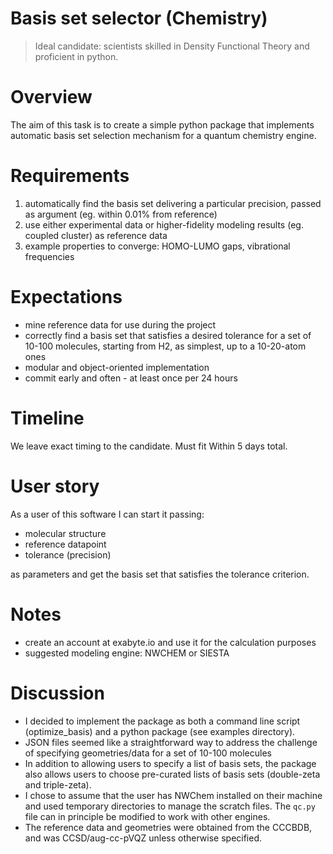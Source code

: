 # Basis set selector (Chemistry)

> Ideal candidate: scientists skilled in Density Functional Theory and proficient in python.

# Overview

The aim of this task is to create a simple python package that implements automatic basis set selection mechanism for a quantum chemistry engine.

# Requirements

1. automatically find the basis set delivering a particular precision, passed as argument (eg. within 0.01% from reference)
1. use either experimental data or higher-fidelity modeling results (eg. coupled cluster) as reference data
1. example properties to converge: HOMO-LUMO gaps, vibrational frequencies

# Expectations

- mine reference data for use during the project
- correctly find a basis set that satisfies a desired tolerance for a set of 10-100 molecules, starting from H2, as simplest, up to a 10-20-atom ones
- modular and object-oriented implementation
- commit early and often - at least once per 24 hours

# Timeline

We leave exact timing to the candidate. Must fit Within 5 days total.

# User story

As a user of this software I can start it passing:

- molecular structure
- reference datapoint
- tolerance (precision)

as parameters and get the basis set that satisfies the tolerance criterion.

# Notes

- create an account at exabyte.io and use it for the calculation purposes
- suggested modeling engine: NWCHEM or SIESTA


# Discussion

- I decided to implement the package as both a command line script (optimize_basis) and a python package (see examples directory).
- JSON files seemed like a straightforward way to address the challenge of specifying geometries/data for a set of 10-100 molecules 
- In addition to allowing users to specify a list of basis sets, the package also allows users to choose pre-curated lists of basis sets (double-zeta and triple-zeta).
- I chose to assume that the user has NWChem installed on their machine and used temporary directories to manage the scratch files. The `qc.py` file can in principle be modified to work with other engines.
- The reference data and geometries were obtained from the CCCBDB, and was CCSD/aug-cc-pVQZ unless otherwise specified.
